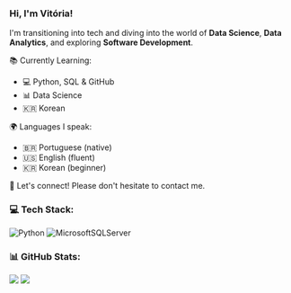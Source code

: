 
### Hi, I'm Vitória!

I'm transitioning into tech and diving into the world of **Data Science**, **Data Analytics**, and exploring **Software Development**.

📚 Currently Learning:
- 💻 Python, SQL & GitHub
- 📊 Data Science
- 🇰🇷 Korean

🌍 Languages I speak:
- 🇧🇷 Portuguese (native)
- 🇺🇸 English (fluent)
- 🇰🇷 Korean (beginner)

📧 Let's connect! Please don't hesitate to contact me.

### 💻 Tech Stack:
![Python](https://img.shields.io/badge/python-3670A0?style=for-the-badge&logo=python&logoColor=ffdd54) ![MicrosoftSQLServer](https://img.shields.io/badge/Microsoft%20SQL%20Server-CC2927?style=for-the-badge&logo=microsoft%20sql%20server&logoColor=white)

<!-- GitHub stats from https://github.com/anuraghazra/github-readme-stats -->
### 📊 GitHub Stats:
![](https://github-readme-stats.vercel.app/api?username=vitoriavareira&theme=catppuccin_latte&show_icons=true&hide_border=true&include_all_commits=false&count_private=false)
![](https://nirzak-streak-stats.vercel.app/?user=vitoriavareira&theme=catppuccin_latte&hide_border=true)<br/>
<!--[](https://github-readme-stats.vercel.app/api/top-langs/?username=vitoriavareira&theme=catppuccin_latte&hide_border=true&include_all_commits=false&count_private=false&layout=compact)-->

